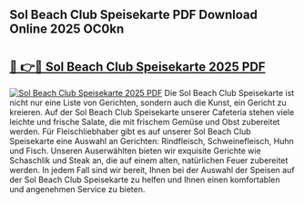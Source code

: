 ## Sol Beach Club Speisekarte PDF Download Online 2025 OC0kn

# <h2><a href="http://gccqsz.nevu.top/?p=Sol+Beach+Club+Speisekarte">🔗 👉🔴 Sol Beach Club Speisekarte 2025 PDF</a></h2>

[![Sol Beach Club Speisekarte 2025 PDF](https://i.imgur.com/dBaPXMq.png)](http://gccqsz.nevu.top/?p=Sol+Beach+Club+Speisekarte)
Die Sol Beach Club Speisekarte ist nicht nur eine Liste von Gerichten, sondern auch die Kunst, ein Gericht zu kreieren. Auf der Sol Beach Club Speisekarte unserer Cafeteria stehen viele leichte und frische Salate, die mit frischem Gemüse und Obst zubereitet werden. Für Fleischliebhaber gibt es auf unserer Sol Beach Club Speisekarte eine Auswahl an Gerichten: Rindfleisch, Schweinefleisch, Huhn und Fisch. Unseren Auserwählten bieten wir exquisite Gerichte wie Schaschlik und Steak an, die auf einem alten, natürlichen Feuer zubereitet werden. In jedem Fall sind wir bereit, Ihnen bei der Auswahl der Speisen auf der Sol Beach Club Speisekarte zu helfen und Ihnen einen komfortablen und angenehmen Service zu bieten.

